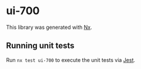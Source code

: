 # ui-700

This library was generated with [Nx](https://nx.dev).

## Running unit tests

Run `nx test ui-700` to execute the unit tests via [Jest](https://jestjs.io).
